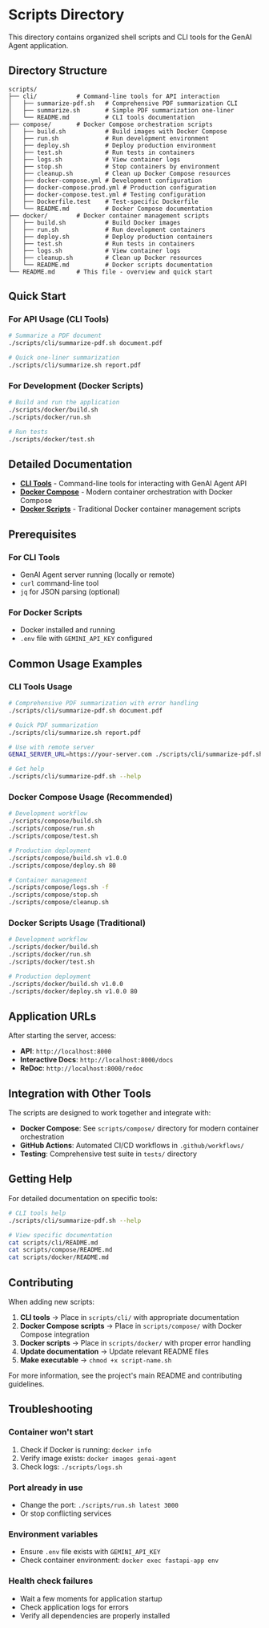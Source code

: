 # Scripts Directory

This directory contains organized shell scripts and CLI tools for the GenAI Agent application.

## Directory Structure

```
scripts/
├── cli/           # Command-line tools for API interaction
│   ├── summarize-pdf.sh   # Comprehensive PDF summarization CLI
│   ├── summarize.sh       # Simple PDF summarization one-liner
│   └── README.md          # CLI tools documentation
├── compose/       # Docker Compose orchestration scripts
│   ├── build.sh           # Build images with Docker Compose
│   ├── run.sh             # Run development environment
│   ├── deploy.sh          # Deploy production environment
│   ├── test.sh            # Run tests in containers
│   ├── logs.sh            # View container logs
│   ├── stop.sh            # Stop containers by environment
│   ├── cleanup.sh         # Clean up Docker Compose resources
│   ├── docker-compose.yml # Development configuration
│   ├── docker-compose.prod.yml # Production configuration
│   ├── docker-compose.test.yml # Testing configuration
│   ├── Dockerfile.test    # Test-specific Dockerfile
│   └── README.md          # Docker Compose documentation
├── docker/        # Docker container management scripts
│   ├── build.sh           # Build Docker images
│   ├── run.sh             # Run development containers
│   ├── deploy.sh          # Deploy production containers
│   ├── test.sh            # Run tests in containers
│   ├── logs.sh            # View container logs
│   ├── cleanup.sh         # Clean up Docker resources
│   └── README.md          # Docker scripts documentation
└── README.md      # This file - overview and quick start
```

## Quick Start

### For API Usage (CLI Tools)
```bash
# Summarize a PDF document
./scripts/cli/summarize-pdf.sh document.pdf

# Quick one-liner summarization
./scripts/cli/summarize.sh report.pdf
```

### For Development (Docker Scripts)
```bash
# Build and run the application
./scripts/docker/build.sh
./scripts/docker/run.sh

# Run tests
./scripts/docker/test.sh
```

## Detailed Documentation

- **[CLI Tools](cli/README.md)** - Command-line tools for interacting with GenAI Agent API
- **[Docker Compose](compose/README.md)** - Modern container orchestration with Docker Compose
- **[Docker Scripts](docker/README.md)** - Traditional Docker container management scripts

## Prerequisites

### For CLI Tools
- GenAI Agent server running (locally or remote)
- `curl` command-line tool
- `jq` for JSON parsing (optional)

### For Docker Scripts
- Docker installed and running
- `.env` file with `GEMINI_API_KEY` configured

## Common Usage Examples

### CLI Tools Usage
```bash
# Comprehensive PDF summarization with error handling
./scripts/cli/summarize-pdf.sh document.pdf

# Quick PDF summarization
./scripts/cli/summarize.sh report.pdf

# Use with remote server
GENAI_SERVER_URL=https://your-server.com ./scripts/cli/summarize-pdf.sh paper.pdf

# Get help
./scripts/cli/summarize-pdf.sh --help
```

### Docker Compose Usage (Recommended)
```bash
# Development workflow
./scripts/compose/build.sh
./scripts/compose/run.sh
./scripts/compose/test.sh

# Production deployment
./scripts/compose/build.sh v1.0.0
./scripts/compose/deploy.sh 80

# Container management
./scripts/compose/logs.sh -f
./scripts/compose/stop.sh
./scripts/compose/cleanup.sh
```

### Docker Scripts Usage (Traditional)
```bash
# Development workflow
./scripts/docker/build.sh
./scripts/docker/run.sh
./scripts/docker/test.sh

# Production deployment
./scripts/docker/build.sh v1.0.0
./scripts/docker/deploy.sh v1.0.0 80
```

## Application URLs

After starting the server, access:

- **API**: `http://localhost:8000`
- **Interactive Docs**: `http://localhost:8000/docs`
- **ReDoc**: `http://localhost:8000/redoc`

## Integration with Other Tools

The scripts are designed to work together and integrate with:

- **Docker Compose**: See `scripts/compose/` directory for modern container orchestration
- **GitHub Actions**: Automated CI/CD workflows in `.github/workflows/`
- **Testing**: Comprehensive test suite in `tests/` directory

## Getting Help

For detailed documentation on specific tools:

```bash
# CLI tools help
./scripts/cli/summarize-pdf.sh --help

# View specific documentation
cat scripts/cli/README.md
cat scripts/compose/README.md
cat scripts/docker/README.md
```

## Contributing

When adding new scripts:

1. **CLI tools** → Place in `scripts/cli/` with appropriate documentation
2. **Docker Compose scripts** → Place in `scripts/compose/` with Docker Compose integration
3. **Docker scripts** → Place in `scripts/docker/` with proper error handling
4. **Update documentation** → Update relevant README files
5. **Make executable** → `chmod +x script-name.sh`

For more information, see the project's main README and contributing guidelines.

## Troubleshooting

### Container won't start
1. Check if Docker is running: `docker info`
2. Verify image exists: `docker images genai-agent`
3. Check logs: `./scripts/logs.sh`

### Port already in use
- Change the port: `./scripts/run.sh latest 3000`
- Or stop conflicting services

### Environment variables
- Ensure `.env` file exists with `GEMINI_API_KEY`
- Check container environment: `docker exec fastapi-app env`

### Health check failures
- Wait a few moments for application startup
- Check application logs for errors
- Verify all dependencies are properly installed
